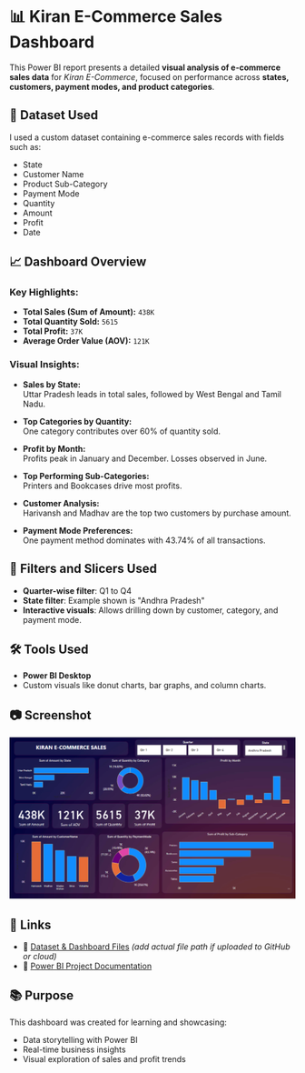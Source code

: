 
# 📊 Kiran E-Commerce Sales Dashboard

This Power BI report presents a detailed **visual analysis of e-commerce sales data** for *Kiran E-Commerce*, focused on performance across **states, customers, payment modes, and product categories**.

## 📁 Dataset Used
I used a custom dataset containing e-commerce sales records with fields such as:
- State
- Customer Name
- Product Sub-Category
- Payment Mode
- Quantity
- Amount
- Profit
- Date

## 📈 Dashboard Overview

### Key Highlights:
- **Total Sales (Sum of Amount):** `438K`
- **Total Quantity Sold:** `5615`
- **Total Profit:** `37K`
- **Average Order Value (AOV):** `121K`

### Visual Insights:
- **Sales by State:**  
  Uttar Pradesh leads in total sales, followed by West Bengal and Tamil Nadu.
  
- **Top Categories by Quantity:**  
  One category contributes over 60% of quantity sold.

- **Profit by Month:**  
  Profits peak in January and December. Losses observed in June.

- **Top Performing Sub-Categories:**  
  Printers and Bookcases drive most profits.

- **Customer Analysis:**  
  Harivansh and Madhav are the top two customers by purchase amount.

- **Payment Mode Preferences:**  
  One payment method dominates with 43.74% of all transactions.

## 📌 Filters and Slicers Used
- **Quarter-wise filter**: Q1 to Q4
- **State filter**: Example shown is "Andhra Pradesh"
- **Interactive visuals**: Allows drilling down by customer, category, and payment mode.

## 🛠️ Tools Used
- **Power BI Desktop**
- Custom visuals like donut charts, bar graphs, and column charts.

## 📷 Screenshot

![Kiran E-Commerce Sales Dashboard](./Screenshot%202025-06-16%20184718.png)

## 🔗 Links

- 📂 [Dataset & Dashboard Files](./) *(add actual file path if uploaded to GitHub or cloud)*
- 📄 [Power BI Project Documentation](./README.md)

## 📚 Purpose
This dashboard was created for learning and showcasing:
- Data storytelling with Power BI  
- Real-time business insights  
- Visual exploration of sales and profit trends  
